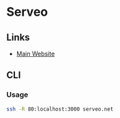 # Serveo

## Links

- [Main Website](https://serveo.net)

## CLI

### Usage

```sh
ssh -R 80:localhost:3000 serveo.net
```
